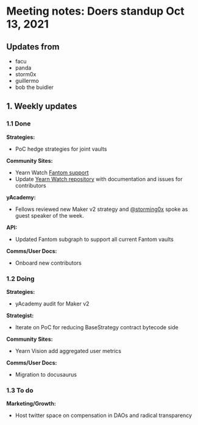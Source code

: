 # Meeting notes: Doers standup Oct 13, 2021

## Updates from

- facu
- panda
- storm0x
- guillermo
- bob the buidler

## 1. Weekly updates

### 1.1 Done

**Strategies:**

- PoC hedge strategies for joint vaults

**Community Sites:**

- Yearn Watch [Fantom support](https://yearn.watch/network/fantom)
- Update [Yearn Watch repository](https://github.com/yearn/yearn-watch) with documentation and issues for contributors

**yAcademy:**

- Fellows reviewed new Maker v2 strategy and [@storming0x](https://twitter.com/storming0x) spoke as guest speaker of the week.

**API:**

- Updated Fantom subgraph to support all current Fantom vaults

**Comms/User Docs:**

- Onboard new contributors

### 1.2 Doing

**Strategies:**

- yAcademy audit for Maker v2

**Strategist:**

- Iterate on PoC for reducing BaseStrategy contract bytecode side

**Community Sites:**

- Yearn Vision add aggregated user metrics

**Comms/User Docs:**

- Migration to docusaurus

### 1.3 To do

**Marketing/Growth:**

- Host twitter space on compensation in DAOs and radical transparency
